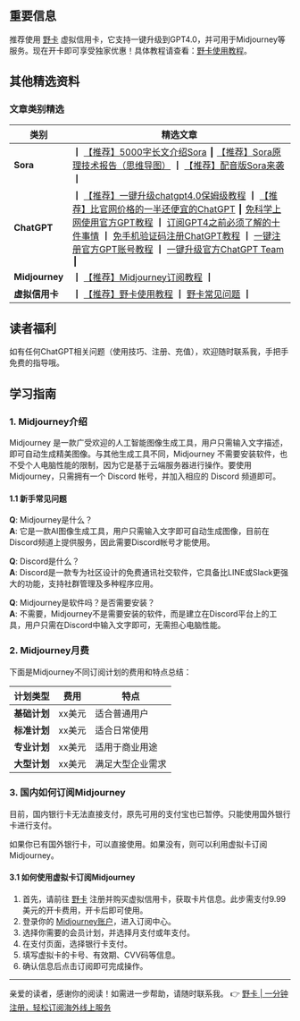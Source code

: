 ## 重要信息
推荐使用 [野卡](https://bit.ly/bewildcard) 虚拟信用卡，它支持一键升级到GPT4.0，并可用于Midjourney等服务。现在开卡即可享受独家优惠！具体教程请查看：[野卡使用教程](https://bit.ly/bewildcard)。

## 其他精选资料
### 文章类别精选
| 类别           | 精选文章                                           |
|----------------|----------------------------------------------------|
| **Sora**       | ┃ [【推荐】5000字长文介绍Sora](http://puputeju.com/sora-wiki-2024-2-20/) ┃ [【推荐】Sora原理技术报告（思维导图）](http://puputeju.com/sora-technical-report-mindmap/) ┃ [【推荐】配音版Sora来袭](http://puputeju.com/sora-with-elevenlabs-audio/) ┃ |
| **ChatGPT**    | ┃ [【推荐】一键升级chatgpt4.0保姆级教程](https://puputeju.com/bewildcard-upgrade-chatgpt4/) ┃ [【推荐】比官网价格的一半还便宜的ChatGPT](https://puputeju.com/ChatGPT-mirror/) ┃ [免科学上网使用官方GPT教程](https://puputeju.com/connect-chatgpt-without-proxy/) ┃ [订阅GPT4之前必须了解的十件事情](https://puputeju.com/things-must-know-about-chatgpt/) ┃ [免手机验证码注册ChatGPT教程](https://puputeju.com/how_to_register_chatgpt_without_phone/) ┃ [一键注册官方GPT账号教程](https://puputeju.com/one-click-register-chatgpt/) ┃ [一键升级官方ChatGPT Team](https://puputeju.com/one-click-register-chatgpt/) ┃ |
| **Midjourney**  | ┃ [【推荐】Midjourney订阅教程](https://puputeju.com/how_to_subscribe_midjourney/) ┃ |
| **虚拟信用卡** | ┃ [【推荐】野卡使用教程](https://bit.ly/bewildcard) ┃ [野卡常见问题](https://puputeju.com/common-problem-about-wildcard/) ┃ |

## 读者福利
如有任何ChatGPT相关问题（使用技巧、注册、充值），欢迎随时联系我，手把手免费的指导哦。

## 学习指南
### 1. Midjourney介绍
Midjourney 是一款广受欢迎的人工智能图像生成工具，用户只需输入文字描述，即可自动生成精美图像。与其他生成工具不同，Midjourney 不需要安装软件，也不受个人电脑性能的限制，因为它是基于云端服务器进行操作。要使用 Midjourney，只需拥有一个 Discord 帐号，并加入相应的 Discord 频道即可。

#### 1.1 新手常见问题
**Q**: Midjourney是什么？  
**A**: 它是一款AI图像生成工具，用户只需输入文字即可自动生成图像，目前在Discord频道上提供服务，因此需要Discord帐号才能使用。

**Q**: Discord是什么？  
**A**: Discord是一款专为社区设计的免费通讯社交软件，它具备比LINE或Slack更强大的功能，支持社群管理及多种程序应用。

**Q**: Midjourney是软件吗？是否需要安装？  
**A**: 不需要，Midjourney不是需要安装的软件，而是建立在Discord平台上的工具，用户只需在Discord中输入文字即可，无需担心电脑性能。

### 2. Midjourney月费
下面是Midjourney不同订阅计划的费用和特点总结：

| 计划类型    | 费用      | 特点               |
|-------------|-----------|--------------------|
| **基础计划** | xx美元   | 适合普通用户       |
| **标准计划** | xx美元   | 适合日常使用       |
| **专业计划** | xx美元   | 适用于商业用途     |
| **大型计划** | xx美元   | 满足大型企业需求   |

### 3. 国内如何订阅Midjourney
目前，国内银行卡无法直接支付，原先可用的支付宝也已暂停。只能使用国外银行卡进行支付。

如果你已有国外银行卡，可以直接使用。如果没有，则可以利用虚拟卡订阅Midjourney。

#### 3.1 如何使用虚拟卡订阅Midjourney
1. 首先，请前往 [野卡](https://bit.ly/bewildcard) 注册并购买虚拟信用卡，获取卡片信息。此步需支付9.99美元的开卡费用，开卡后即可使用。
2. 登录你的 [Midjourney账户](https://www.midjourney.com/explore)，进入订阅中心。
3. 选择你需要的会员计划，并选择月支付或年支付。
4. 在支付页面，选择银行卡支付。
5. 填写虚拟卡的卡号、有效期、CVV码等信息。
6. 确认信息后点击订阅即可完成操作。

---

亲爱的读者，感谢你的阅读！如需进一步帮助，请随时联系我。
👉 [野卡 | 一分钟注册，轻松订阅海外线上服务](https://bit.ly/bewildcard)